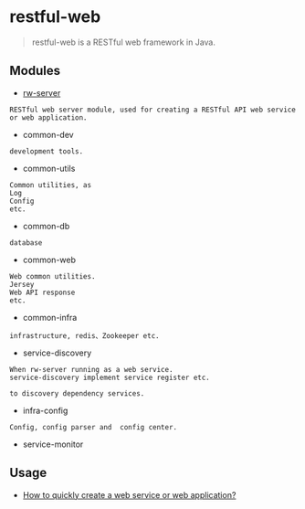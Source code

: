 # restful-web
> restful-web is a RESTful web framework in Java.

## Modules
* [rw-server](rw-server/README.md)
```text
RESTful web server module, used for creating a RESTful API web service or web application.
```

* common-dev
```text
development tools.
```

* common-utils
```text
Common utilities, as 
Log
Config
etc.
```

* common-db
```text
database
```

* common-web
```text
Web common utilities.
Jersey
Web API response
etc.
```

* common-infra
```text
infrastructure, redis、Zookeeper etc.
```

* service-discovery 
```text
When rw-server running as a web service.
service-discovery implement service register etc.
```
```text
to discovery dependency services.
```

* infra-config
```text
Config, config parser and  config center.
```

*  service-monitor 

## Usage
* [How to quickly create a web service or web application?](rw-server/README.md)
